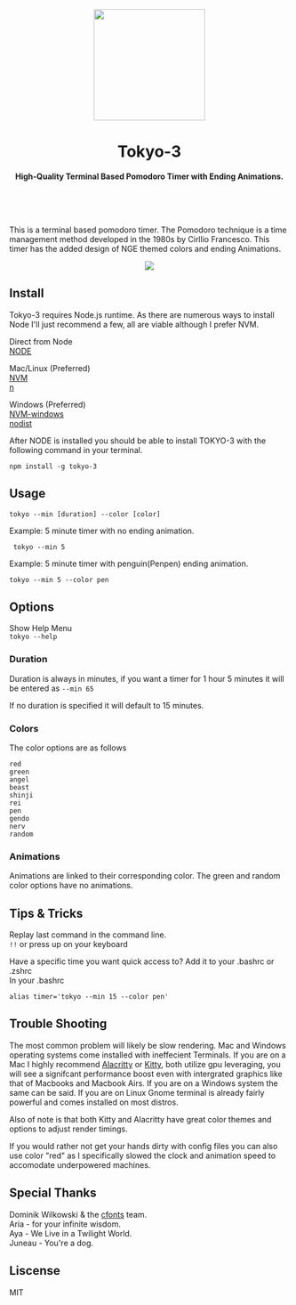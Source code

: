 <div align="center">
<img src="https://res.cloudinary.com/dpc3zrcvs/image/upload/v1666031096/seele2_mtlor1.png" width="200" height="200">
<h1>Tokyo-3</h1>
<p>
<b> High-Quality Terminal Based Pomodoro Timer with Ending Animations. </b>
</p>
<br/>
<br/>
<br/>
</div>

This is a terminal based pomodoro timer. The Pomodoro technique is a time management method developed in the 1980s by Cirllio Francesco. This timer has the added design of NGE themed colors and ending Animations.

<div align="center">
<img src="https://res.cloudinary.com/dpc3zrcvs/image/upload/v1665855297/tk3-timer_ksvps4.gif">
</div>

## Install

Tokyo-3 requires Node.js runtime. As there are numerous ways to install Node I'll just recommend a few, all are viable although I prefer NVM.

Direct from Node
<br/>
[NODE](https://nodejs.org/en/download/)

Mac/Linux (Preferred)
<br/>
[NVM](https://github.com/nvm-sh/nvm)
<br/>
[n](https://github.com/tj/n)

Windows (Preferred)
<br/>
[NVM-windows](https://github.com/coreybutler/nvm-windows)
<br/>
[nodist](https://github.com/nullivex/nodist)

After NODE is installed you should be able to install TOKYO-3 with the following command in your terminal.
<br/>

```
npm install -g tokyo-3
```

## Usage

`tokyo --min [duration] --color [color]`

Example: 5 minute timer with no ending animation.

```
 tokyo --min 5
```

Example: 5 minute timer with penguin(Penpen) ending animation.

```
tokyo --min 5 --color pen
```

## Options

Show Help Menu <br/>
`tokyo --help`

### Duration

Duration is always in minutes, if you want a timer for 1 hour 5 minutes it will be entered as `--min 65`

If no duration is specified it will default to 15 minutes.

### Colors

The color options are as follows

```
red
green
angel
beast
shinji
rei
pen
gendo
nerv
random
```

### Animations

Animations are linked to their corresponding color. The green and random color options have no animations.

## Tips & Tricks

Replay last command in the command line. <br/>
`!!` or press up on your keyboard

Have a specific time you want quick access to? Add it to your .bashrc or .zshrc <br/>
In your .bashrc

```
alias timer='tokyo --min 15 --color pen'
```

## Trouble Shooting

The most common problem will likely be slow rendering. Mac and Windows operating systems come installed with ineffecient Terminals. If you are on a Mac I highly recommend [Alacritty](https://github.com/alacritty/alacritty) or [Kitty](https://sw.kovidgoyal.net/kitty/), both utilize gpu leveraging, you will see a signifcant performance boost even with intergrated graphics like that of Macbooks and Macbook Airs. If you are on a Windows system the same can be said. If you are on Linux Gnome terminal is already fairly powerful and comes installed on most distros.

Also of note is that both Kitty and Alacritty have great color themes and options to adjust render timings.

If you would rather not get your hands dirty with config files you can also use color "red" as I specifically slowed the clock and animation speed to accomodate underpowered machines.

## Special Thanks

Dominik Wilkowski & the [cfonts](https://github.com/dominikwilkowski/cfonts) team. <br/>
Aria - for your infinite wisdom. <br/>
Aya - We Live in a Twilight World. <br/>
Juneau - You're a dog.

## Liscense

MIT
